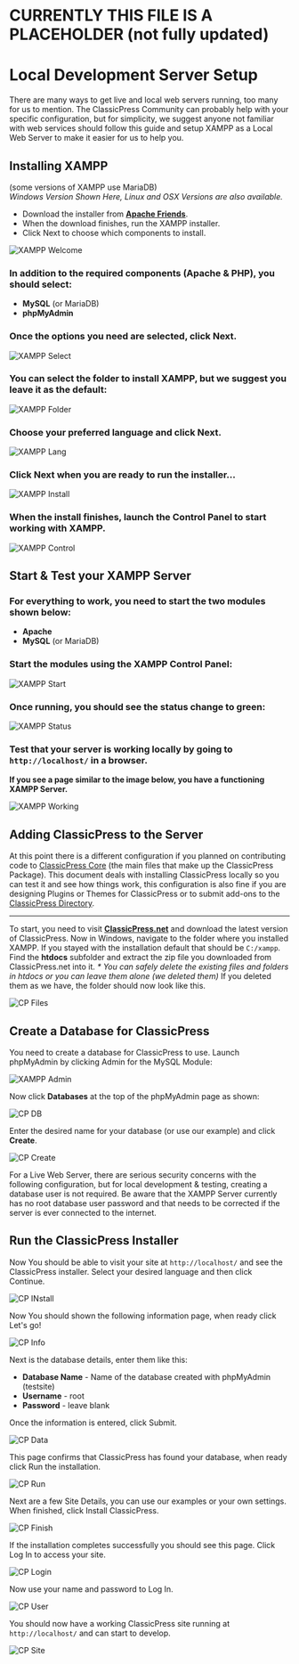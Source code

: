 # CURRENTLY THIS FILE IS A PLACEHOLDER (not fully updated)

# Local Development Server Setup

There are many ways to get live and local web servers running, too many for us to mention. The ClassicPress Community can probably help with your specific configuration, but for simplicity, we suggest anyone not familiar with web services should follow this guide and setup XAMPP as a Local Web Server to make it easier for us to help you.

## Installing XAMPP

(some versions of XAMPP use MariaDB)  
*Windows Version Shown Here, Linux and OSX Versions are also available.*

- Download the installer from [**Apache Friends**](https://www.apachefriends.org/index.html).  
- When the download finishes, run the XAMPP installer.  
- Click Next to choose which components to install.

![XAMPP Welcome](/dev-docs/img/xampp-welcome.png)

### In addition to the required components (Apache & PHP), you should select:

- **MySQL** (or MariaDB)
- **phpMyAdmin**

### Once the options you need are selected, click Next.

![XAMPP Select](/dev-docs/img/xampp-select.png)

### You can select the folder to install XAMPP, but we suggest you leave it as the default:

![XAMPP Folder](/dev-docs/img/xampp-folder.png)

### Choose your preferred language and click Next.

![XAMPP Lang](/dev-docs/img/xampp-lang.png)

### Click Next when you are ready to run the installer...

![XAMPP Install](/dev-docs/img/xampp-install.png)

### When the install finishes, launch the Control Panel to start working with XAMPP.

![XAMPP Control](/dev-docs/img/xampp-control.png)

## Start & Test your XAMPP Server

### For everything to work, you need to start the two modules shown below:

- **Apache**
- **MySQL** (or MariaDB)

### Start the modules using the XAMPP Control Panel:

![XAMPP Start](/dev-docs/img/xampp-start.png)

### Once running, you should see the status change to green:

![XAMPP Status](/dev-docs/img/xampp-status.png)

### Test that your server is working locally by going to `http://localhost/` in a browser.

**If you see a page similar to the image below, you have a functioning XAMPP Server.**

![XAMPP Working](/dev-docs/img/xampp-working.png)

## Adding ClassicPress to the Server

At this point there is a different configuration if you planned on contributing code to [ClassicPress Core](https://github.com/ClassicPress/ClassicPress/blob/develop/.github/CONTRIBUTING.md) (the main files that make up the ClassicPress Package). This document deals with installing ClassicPress locally so you can test it and see how things work, this configuration is also fine if you are designing Plugins or Themes for ClassicPress or to submit add-ons to the [ClassicPress Directory](DIRECTORY_SUBMISSIONS.md).

---

To start, you need to visit [**ClassicPress.net**](https://www.classicpress.net/get-classicpress/) and download the latest version of ClassicPress. Now in Windows, navigate to the folder where you installed XAMPP. If you stayed with the installation default that should be `C:/xampp`. Find the **htdocs** subfolder and extract the zip file you downloaded from ClassicPress.net into it. _\* You can safely delete the existing files and folders in htdocs or you can leave them alone (we deleted them)_ If you deleted them as we have, the folder should now look like this.

![CP Files](/dev-docs/img/cp-files.png)

## Create a Database for ClassicPress

You need to create a database for ClassicPress to use. Launch phpMyAdmin by clicking Admin for the MySQL Module:

![XAMPP Admin](/dev-docs/img/xampp-admin.png)

Now click **Databases** at the top of the phpMyAdmin page as shown:

![CP DB](/dev-docs/img/cp-create-1.png)

Enter the desired name for your database (or use our example) and click **Create**.

![CP Create](/dev-docs/img/cp-create-2.png)

For a Live Web Server, there are serious security concerns with the following configuration, but for local development & testing, creating a database user is not required. Be aware that the XAMPP Server currently has no root database user password and that needs to be corrected if the server is ever connected to the internet.

## Run the ClassicPress Installer

Now You should be able to visit your site at `http://localhost/` and see the ClassicPress installer. Select your desired language and then click Continue.

![CP INstall](/dev-docs/img/cp-install.png)

Now You should shown the following information page, when ready click Let's go!

![CP Info](/dev-docs/img/cp-info.png)

Next is the database details, enter them like this:

- **Database Name** - Name of the database created with phpMyAdmin (testsite)
- **Username** - root
- **Password** - leave blank

Once the information is entered, click Submit.

![CP Data](/dev-docs/img/cp-data.png)

This page confirms that ClassicPress has found your database, when ready click Run the installation.

![CP Run](/dev-docs/img/cp-run.png)

Next are a few Site Details, you can use our examples or your own settings. When finished, click Install ClassicPress.

![CP Finish](/dev-docs/img/cp-finish.png)

If the installation completes successfully you should see this page. Click Log In to access your site.

![CP Login](/dev-docs/img/cp-login.png)

Now use your name and password to Log In.

![CP User](/dev-docs/img/cp-user.png)

You should now have a working ClassicPress site running at `http://localhost/` and can start to develop.

![CP Site](/dev-docs/img/cp-site.png)